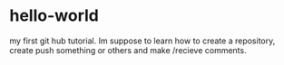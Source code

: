 # hello-world
my first git hub tutorial. Im suppose to learn how to create a repository, create push something or others and make /recieve comments.
